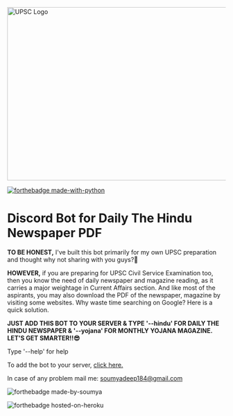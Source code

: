 <img src="https://github.com/imsoumya18/newspaper_bot/blob/main/assets/UPSC.jpg" alt="UPSC Logo" width="1000" height="400">

[![forthebadge made-with-python](http://ForTheBadge.com/images/badges/made-with-python.svg)](https://www.python.org/)

# Discord Bot for Daily The Hindu Newspaper PDF
<p>
  <b>TO BE HONEST,</b> I've built this bot primarily for my own UPSC preparation and thought why not sharing with you guys?🤔
</p>

<p>
  <b>HOWEVER,</b> if you are preparing for UPSC Civil Service Examination too, then you know the need of daily newspaper and magazine reading, as it carries a major weightage in Current Affairs section. And like most of the aspirants, you may also download the PDF of the newspaper, magazine by visiting some websites. Why waste time searching on Google? Here is a quick solution.
</p>

**JUST ADD THIS BOT TO YOUR SERVER & TYPE '--hindu' FOR DAILY THE HINDU NEWSPAPER & '--yojana' FOR MONTHLY YOJANA MAGAZINE. LET'S GET SMARTER!!😎**

Type '--help' for help

To add the bot to your server,
<a href="https://discord.com/api/oauth2/authorize?client_id=842376092505473074&permissions=2148001856&scope=bot">click here.</a>

In case of any problem mail me: <a href="mailto:soumyadeep184@gmail.com">soumyadeep184@gmail.com</a> 

![forthebadge made-by-soumya](https://img.shields.io/badge/CREATED_BY-SOUMYA-blue)


![forthebadge hosted-on-heroku](https://img.shields.io/badge/HOSTED_ON-HEROKU-brightgreen)
